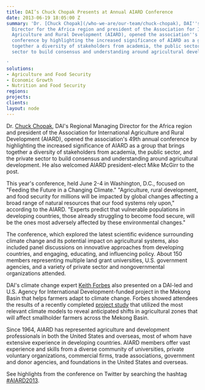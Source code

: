 ```yaml
---
title: DAI’s Chuck Chopak Presents at Annual AIARD Conference
date: 2013-06-19 18:05:00 Z
summary: 'Dr. [Chuck Chopak](/who-we-are/our-team/chuck-chopak), DAI''s Regional Managing
  Director for the Africa region and president of the Association for International
  Agriculture and Rural Development (AIARD), opened the association''s 49th annual
  conference by highlighting the increased significance of AIARD as a group that brings
  together a diversity of stakeholders from academia, the public sector, and the private
  sector to build consensus and understanding around agricultural development.

'
solutions:
- Agriculture and Food Security
- Economic Growth
- Nutrition and Food Security
regions: 
projects: 
clients: 
layout: node
---
```


Dr. [Chuck Chopak][1], DAI's Regional Managing Director for the Africa region and president of the Association for International Agriculture and Rural Development (AIARD), opened the association's 49th annual conference by highlighting the increased significance of AIARD as a group that brings together a diversity of stakeholders from academia, the public sector, and the private sector to build consensus and understanding around agricultural development. He also welcomed AIARD president-elect Mike McGirr to the post.

This year's conference, held June 2-4 in Washington, D.C., focused on "Feeding the Future in a Changing Climate." "Agriculture, rural development, and food security for millions will be impacted by global changes affecting a broad range of natural resources that our food systems rely upon," according to the AIARD. "Experts predict that vulnerable populations in developing countries, those already struggling to become food secure, will be the ones most adversely affected by these environmental changes."

The conference, which explored the latest scientific evidence surrounding climate change and its potential impact on agricultural systems, also included panel discussions on innovative approaches from developing countries, and engaging, educating, and influencing policy. About 150 members representing multiple land grant universities, U.S. government agencies, and a variety of private sector and nongovernmental organizations attended.  

DAI's climate change expert [Keith Forbes][2] also presented on a DAI-led and U.S. Agency for International Development-funded project in the Mekong Basin that helps farmers adapt to climate change. Forbes showed attendees the results of a recently completed [project study][3] that utilized the most relevant climate models to reveal anticipated shifts in agricultural zones that will affect smallholder farmers across the Mekong Basin.

Since 1964, AIARD has represented agriculture and development professionals in both the United States and overseas, most of whom have extensive experience in developing countries. AIARD members offer vast experience and skills from a diverse community of universities, private voluntary organizations, commercial firms, trade associations, government and donor agencies, and foundations in the United States and overseas.

See highlights from the conference on Twitter by searching the hashtag [#AIARD2013][4].

[1]: /who-we-are/our-team/chuck-chopak
[2]: /who-we-are/our-team/keith-forbes
[3]: http://dai-global-developments.com/science-into-action-turning-climate-studies-into-decision-making-tools/
[4]: https://twitter.com/search?q=%23aiard2013&src=hash
